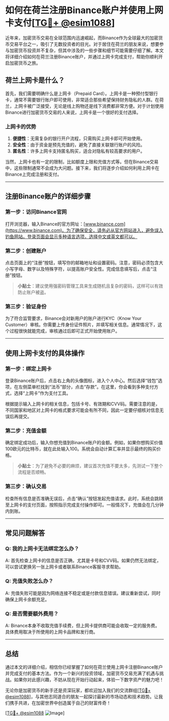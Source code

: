 # 如何在荷兰注册Binance账户并使用上网卡支付[[TG💪+ @esim1088](https://t.me/s/esim1088)]

近年来，加密货币交易在全球范围内迅速崛起，而Binance作为全球最大的加密货币交易平台之一，吸引了无数投资者的目光。对于居住在荷兰的朋友来说，想要参与加密货币投资并不复杂，但其中涉及的一些步骤和细节可能需要仔细了解。本文将详细介绍如何在荷兰注册Binance账户，并通过上网卡完成支付，帮助你顺利开启加密货币之旅。

## 荷兰上网卡是什么？

首先，我们需要明确什么是上网卡（Prepaid Card）。上网卡是一种预付型银行卡，通常不需要银行账户即可使用，非常适合那些希望保持财务隐私的人群。在荷兰，上网卡被广泛接受，无论是线上购物还是线下消费都非常方便。对于计划使用Binance进行加密货币交易的人来说，上网卡是一个很好的支付选择。

### 上网卡的优势

1. **便捷性**：无需复杂的银行开户流程，只需购买上网卡即可开始使用。
2. **安全性**：由于资金是预先充值的，避免了直接关联银行账户的风险。
3. **匿名性**：许多上网卡支持匿名购买，适合对隐私有较高要求的用户。

当然，上网卡也有一定的限制，比如额度上限和充值方式等。但在Binance交易中，这些限制通常不会成为大问题。接下来，我们将逐步介绍如何利用上网卡在Binance上完成注册和支付。

---

## 注册Binance账户的详细步骤

### 第一步：访问Binance官网

打开浏览器，输入Binance的官方网址：[www.binance.com](https://www.binance.com)。为了确保安全，请务必从官方网站进入，避免误入钓鱼网站。登录页面会显示多种语言选项，选择中文或英文都可以。

### 第二步：创建账户

点击页面上的“注册”按钮，填写你的邮箱地址和设置密码。注意，密码必须包含大小写字母、数字以及特殊字符，以提高账户安全性。完成信息填写后，点击“注册”按钮。

> **小贴士**：建议使用强密码管理工具来生成随机且复杂的密码，这样可以有效防止账户被盗。

### 第三步：验证身份

为了符合监管要求，Binance会对新用户的账户进行KYC（Know Your Customer）审核。你需要上传身份证件照片，并填写相关信息。通常情况下，这个过程很快就能完成，审核通过后即可正式开始使用账户。

---

## 使用上网卡支付的具体操作

### 第一步：绑定上网卡

登录Binance账户后，点击右上角的头像图标，进入个人中心。然后选择“钱包”选项，在左侧菜单栏找到“法币”部分，点击“存款”。在这里，你会看到多种支付方式，选择“上网卡”作为支付工具。

根据提示输入上网卡的相关信息，包括卡号、有效期和CVV码。需要注意的是，不同国家和地区对上网卡的格式要求可能会有所不同，因此一定要仔细核对信息无误后再提交。

### 第二步：充值金额

确定绑定成功后，输入你想充值到Binance账户的金额。例如，如果你想购买价值100欧元的比特币，就在此处输入100。系统会自动计算汇率并显示最终的购买价格。

> **小贴士**：为了避免不必要的麻烦，建议首次充值不要太多，先测试一下整个流程是否顺畅。

### 第三步：确认交易

检查所有信息是否准确无误后，点击“确认”按钮发起充值请求。此时，系统会跳转至上网卡的支付页面，按照指示完成支付操作即可。一般情况下，充值会在几分钟内到账。

---

## 常见问题解答

### Q: 我的上网卡无法绑定怎么办？
A: 首先检查上网卡的信息是否正确，尤其是卡号和CVV码。如果仍然无法绑定，可以尝试更换另一张上网卡或者联系Binance客服寻求帮助。

### Q: 充值失败怎么办？
A: 充值失败可能是因为网络连接不稳定或是付款信息错误。建议重新尝试，同时确保上网卡余额充足。

### Q: 是否需要额外费用？
A: Binance本身不收取充值手续费，但上网卡提供商可能会收取一定的服务费。具体费用取决于所使用的上网卡品牌和发行商。

---

## 总结

通过本文的详细介绍，相信你已经掌握了如何在荷兰使用上网卡注册Binance账户并完成支付的基本方法。作为一个新兴的投资领域，加密货币交易充满了机遇与挑战。如果你对此感兴趣，不妨从现在开始行动起来，体验一下数字资产的魅力吧！

无论你是加密货币的新手还是资深玩家，都欢迎加入我们的交流群组[[TG💪+ @esim1088](https://t.me/s/esim1088)]，与其他志同道合的朋友一起探讨最新的市场动态和技术趋势。让我们携手共进，在加密世界中创造属于自己的财富传奇！

[[TG💪+ @esim1088](https://t.me/s/esim1088) ![Image](https://i.postimg.cc/4NQfJmqS/Snipaste-2025-05-13-00-14-12.png)]